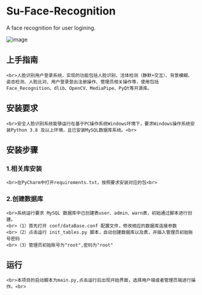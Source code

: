 # Su-Face-Recognition
A face recognition for user logining.

![image](https://github.com/Usernamesisnotavailable/Su-Face-Recognition/blob/master/Logo.jpg)

## 上手指南
    <br>人脸识别用户登录系统，实现的功能包括人脸识别、活体检测（静默+交互）、背景模糊、姿态检测、人脸比对、用户登录登出注册操作、管理员相关操作等，使用包括Face_Recognition、dlib、OpenCV、MediaPipe、PyQt等开源库。

## 安装要求
    <br>安全人脸识别系统能够运行在基于PC操作系统Windows环境下，要求Windows操作系统安装Python 3.8 及以上环境，且已安装MySQL数据库系统。<br>

## 安装步骤<br>
### 1.相关库安装
    <br>在PyCharm中打开requirements.txt，按照要求安装对应的包<br>

### 2.创建数据库
    <br>系统运行要求 MySQL 数据库中已创建表user、admin、warn表，初始通过脚本进行创建。
    <br>（1）首先打开 conf/dataBase.conf 配置文件，修改相应的数据库连接参数
    <br>（2）点击运行 init_tables.py 脚本，自动创建数据库以及表，并插入管理员初始账号密码
    <br>（3）管理员初始账号为"root",密码为"root"

## 运行
    <br>本项目的启动脚本为main.py,点击运行后出现开始界面，选择用户端或者管理员端进行操作。<br>
